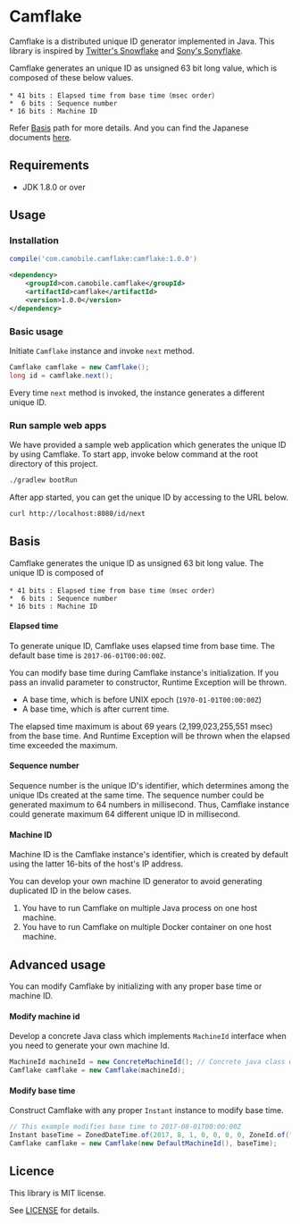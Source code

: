 Camflake
===

Camflake is a distributed unique ID generator implemented in Java.
This library is inspired by [Twitter's Snowflake](https://github.com/twitter/snowflake) and [Sony's Sonyflake](https://github.com/sony/sonyflake).

Camflake generates an unique ID as unsigned 63 bit long value, which is composed of these below values.
```
* 41 bits : Elapsed time from base time（msec order）
*  6 bits : Sequence number
* 16 bits : Machine ID
```

Refer [Basis](#basis) path for more details.
And you can find the Japanese documents [here](README_ja.md).


## Requirements

* JDK 1.8.0 or over


## Usage
### Installation

```gradle
compile('com.camobile.camflake:camflake:1.0.0')
```

```xml
<dependency>
    <groupId>com.camobile.camflake</groupId>
    <artifactId>camflake</artifactId>
    <version>1.0.0</version>
</dependency>
```

### Basic usage

Initiate `Camflake` instance and invoke `next` method.

```java
Camflake camflake = new Camflake();
long id = camflake.next();
```

Every time `next` method is invoked, the instance generates a different unique ID.


### Run sample web apps

We have provided a sample web application which generates the unique ID by using Camflake.
To start app, invoke below command at the root directory of this project.

```bash
./gradlew bootRun
```

After app started, you can get the unique ID by accessing to the URL below.

```bash
curl http://localhost:8080/id/next
```


## Basis

Camflake generates the unique ID as unsigned 63 bit long value. The unique ID is composed of

```
* 41 bits : Elapsed time from base time（msec order）
*  6 bits : Sequence number
* 16 bits : Machine ID
```

#### Elapsed time
To generate unique ID, Camflake uses elapsed time from base time.
The default base time is `2017-06-01T00:00:00Z`.

You can modify base time during Camflake instance's initialization.
If you pass an invalid parameter to constructor, Runtime Exception will be thrown.

* A base time, which is before UNIX epoch (`1970-01-01T00:00:00Z`)
* A base time, which is after current time.

The elapsed time maximum is about 69 years (2,199,023,255,551 msec) from the base time.
And Runtime Exception will be thrown when the elapsed time exceeded the maximum.


#### Sequence number
Sequence number is the unique ID's identifier, which determines among the unique IDs created at the same time.
The sequence number could be generated maximum to 64 numbers in millisecond.
Thus, Camflake instance could generate maximum 64 different unique ID in millisecond.


#### Machine ID
Machine ID is the Camflake instance's identifier, which is created by default using the latter 16-bits of the host's IP address.

You can develop your own machine ID generator to avoid generating duplicated ID in the below cases.

1. You have to run Camflake on multiple Java process on one host machine.
2. You have to run Camflake on multiple Docker container on one host machine.


## Advanced usage

You can modify Camflake by initializing with any proper base time or machine ID.

#### Modify machine id

Develop a concrete Java class which implements `MachineId` interface when you need to generate your own machine Id.

```java
MachineId machineId = new ConcreteMachineId(); // Concrete java class which implements MachineId interface.
Camflake camflake = new Camflake(machineId);
```

#### Modify base time

Construct Camflake with any proper `Instant` instance to modify base time.

```java
// This example modifies base time to 2017-08-01T00:00:00Z
Instant baseTime = ZonedDateTime.of(2017, 8, 1, 0, 0, 0, 0, ZoneId.of("UTC")).toInstant());
Camflake camflake = new Camflake(new DefaultMachineId(), baseTime);
```

## Licence

This library is MIT license.

See [LICENSE](LICENSE.txt) for details.
